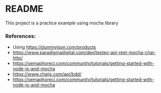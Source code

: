 # README

This project is a practice example using mocha library

### References: 

* Using https://dummyjson.com/products
* https://www.paradigmadigital.com/dev/testeo-api-rest-mocha-chai-http/
* https://semaphoreci.com/community/tutorials/getting-started-with-node-js-and-mocha
* https://www.chaijs.com/api/bdd/
* https://semaphoreci.com/community/tutorials/getting-started-with-node-js-and-mocha